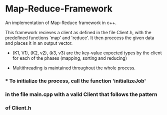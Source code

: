 # Map-Reduce-Framework
An implementation of Map-Reduce framework in c++.

This framework recieves a client as defined in the file Client.h, 
with the predefined 
functions 'map' and 'reduce'. It then proccess the given data 
and places it in an output vector. 

* (K1, V1), (K2, v2), (k3, v3) are the key-value expected types by the client for
  each of the phases (mapping, sorting and reducing)

- Multithreading is maintained throughout the whole process. 
### * To initialize the process, call the function 'initializeJob' 
###   in the file main.cpp with a valid Client that follows the pattern 
###   of Client.h



